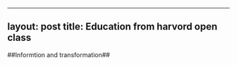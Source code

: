 
---
layout: post
title: Education from harvord open class
---


##Informtion and transformation##


